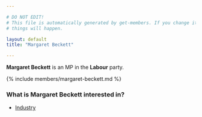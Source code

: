 ```yaml
---

# DO NOT EDIT!
# This file is automatically generated by get-members. If you change it, bad
# things will happen.

layout: default
title: "Margaret Beckett"

---
```


**Margaret Beckett** is an MP in the **Labour** party.

{% include members/margaret-beckett.md %}

### What is Margaret Beckett interested in?


* [Industry](/interests/industry.html)
